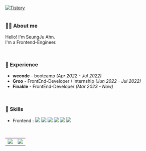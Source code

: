 
<a href = "https://ahnstarju.tistory.com/"> <img src ="https://img.shields.io/badge/Tistory-white.svg?&style=for-the-badge" alt="Tistory"/></a>

#

### 🙋‍♂️ About me
Hello! I'm SeungJu Ahn.
<br />
I'm a Frontend-Engineer.

<br/>

### 🌱 Experience
- **wecode** - bootcamp *(Apr 2022 - Jul 2022)*
- **Groo** - FrontEnd-Developer / Internship *(Jun 2022 - Jul 2022)*
- **Finakle** - FrontEnd-Developer *(Mar 2023 - Now)*

<br/>

### 🔨 Skills
- Frontend : 
<img src="https://img.shields.io/badge/HTML5-E34F26?style=flat-square&logo=HTML5&logoColor=white"/></a>
<img src="https://img.shields.io/badge/CSS3-1572B6?style=flat-square&logo=CSS3&logoColor=white"/></a>
<img src="https://img.shields.io/badge/JavaScript-F7DF1E?style=flat-square&logo=JavaScript&logoColor=white"/></a>
<img src="https://img.shields.io/badge/React-61DAFB?style=flat-square&logo=React&logoColor=white"/></a>
<img src="https://img.shields.io/badge/TypeScript-3178C6?style=flat-square&logo=TypeScript&logoColor=white"/></a>
<img src="https://img.shields.io/badge/Redux-764ABC?style=flat-square&logo=Redux&logoColor=white"/></a>

<br/>

<table>
  <tr>
    <td valgn="top" width="50%">
      <img align="center" src="https://github-readme-stats.vercel.app/api?username=wkddb1359&show_icons=true&include_all_commits=true&theme=cobalt"/>
    </td>
    <td valgn="top" width="50%">
      <img align="center" src="https://github-readme-stats.vercel.app/api/top-langs/?username=wkddb1359&layout=compact&theme=cobalt" />
    </td>
  </tr>
</table>

